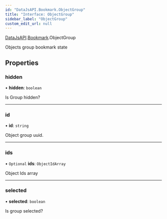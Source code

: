 ```yaml
---
id: "DataJsAPI.Bookmark.ObjectGroup"
title: "Interface: ObjectGroup"
sidebar_label: "ObjectGroup"
custom_edit_url: null
---
```


[DataJsAPI](../namespaces/DataJsAPI.md).[Bookmark](../namespaces/DataJsAPI.Bookmark.md).ObjectGroup

Objects group bookmark state

## Properties

### hidden

• **hidden**: `boolean`

Is Group hidden?

___

### id

• **id**: `string`

Object group uuid.

___

### ids

• `Optional` **ids**: `ObjectIdArray`

Object Ids array

___

### selected

• **selected**: `boolean`

Is group selected?
